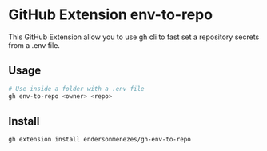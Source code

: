 # GitHub Extension env-to-repo

This GitHub Extension allow you to use gh cli to fast set a repository secrets from a .env file.

## Usage

```bash
# Use inside a folder with a .env file
gh env-to-repo <owner> <repo>
```

## Install

```bash
gh extension install endersonmenezes/gh-env-to-repo
```